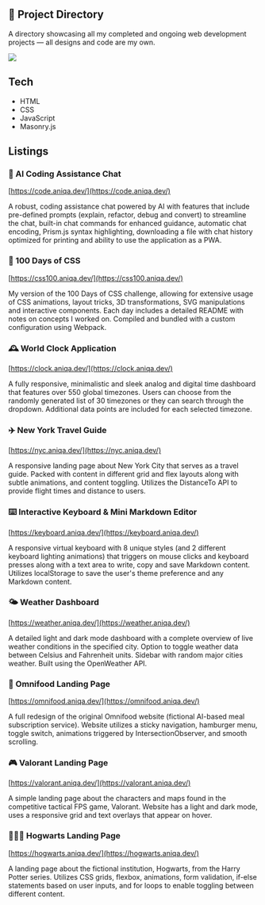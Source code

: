 ## 📒 Project Directory

A directory showcasing all my completed and ongoing web development projects — all designs and code are my own.

<a href="https://aniqa.dev"><img src="https://github.com/aniqatc/project-directory/blob/main/assets/og-img.png?raw=true" style="max-width:100%;"></a>

## Tech

- HTML
- CSS
- JavaScript
- Masonry.js

## Listings

### 🤖 AI Coding Assistance Chat

[https://code.aniqa.dev/](https://code.aniqa.dev/)

A robust, coding assistance chat powered by AI with features that include pre-defined prompts (explain, refactor, debug and convert) to streamline the chat, built-in chat commands for enhanced guidance, automatic chat encoding, Prism.js syntax highlighting, downloading a file with chat history optimized for printing and ability to use the application as a PWA.

### 🎨 100 Days of CSS

[https://css100.aniqa.dev/](https://css100.aniqa.dev/)

My version of the 100 Days of CSS challenge, allowing for extensive usage of CSS animations, layout tricks, 3D transformations, SVG manipulations and interactive components. Each day includes a detailed README with notes on concepts I worked on. Compiled and bundled with a custom configuration using Webpack.

### 🕰️ World Clock Application

[https://clock.aniqa.dev/](https://clock.aniqa.dev/)

A fully responsive, minimalistic and sleek analog and digital time dashboard that features over 550 global timezones. Users can choose from the randomly generated list of 30 timezones or they can search through the dropdown. Additional data points are included for each selected timezone.

### ✈️ New York Travel Guide

[https://nyc.aniqa.dev/](https://nyc.aniqa.dev/)

A responsive landing page about New York City that serves as a travel guide. Packed with content in different grid and flex layouts along with subtle animations, and content toggling. Utilizes the DistanceTo API to provide flight times and distance to users.

### ⌨️ Interactive Keyboard & Mini Markdown Editor

[https://keyboard.aniqa.dev/](https://keyboard.aniqa.dev/)

A responsive virtual keyboard with 8 unique styles (and 2 different keyboard lighting animations) that triggers on mouse clicks and keyboard presses along with a text area to write, copy and save Markdown content. Utilizes localStorage to save the user's theme preference and any Markdown content.

### 🌤️ Weather Dashboard

[https://weather.aniqa.dev/](https://weather.aniqa.dev/)

A detailed light and dark mode dashboard with a complete overview of live weather conditions in the specified city. Option to toggle weather data between Celsius and Fahrenheit units. Sidebar with random major cities weather. Built using the OpenWeather API.

### 🥗 Omnifood Landing Page

[https://omnifood.aniqa.dev/](https://omnifood.aniqa.dev/)

A full redesign of the original Omnifood website (fictional AI-based meal subscription service). Website utilizes a sticky navigation, hamburger menu, toggle switch, animations triggered by IntersectionObserver, and smooth scrolling.

### 🎮 Valorant Landing Page

[https://valorant.aniqa.dev/](https://valorant.aniqa.dev/)

A simple landing page about the characters and maps found in the competitive tactical FPS game, Valorant. Website has a light and dark mode, uses a responsive grid and text overlays that appear on hover.

### 🧙🏻‍♀️ Hogwarts Landing Page

[https://hogwarts.aniqa.dev/](https://hogwarts.aniqa.dev/)

A landing page about the fictional institution, Hogwarts, from the Harry Potter series. Utilizes CSS grids, flexbox, animations, form validation, if-else statements based on user inputs, and for loops to enable toggling between different content.
